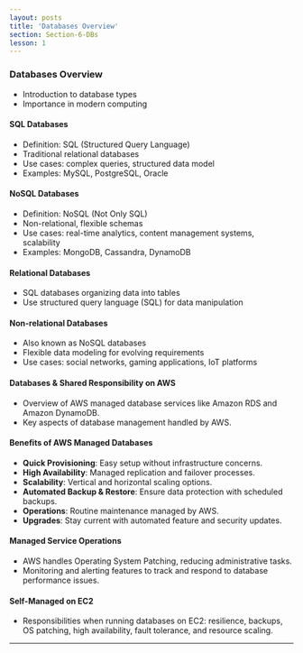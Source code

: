 ```yaml
---
layout: posts
title: 'Databases Overview'
section: Section-6-DBs
lesson: 1
---
```


### Databases Overview

- Introduction to database types
- Importance in modern computing
<!-- pagebreak -->

#### SQL Databases

- Definition: SQL (Structured Query Language)
- Traditional relational databases
- Use cases: complex queries, structured data model
- Examples: MySQL, PostgreSQL, Oracle
<!-- pagebreak -->

#### NoSQL Databases

- Definition: NoSQL (Not Only SQL)
- Non-relational, flexible schemas
- Use cases: real-time analytics, content management systems, scalability
- Examples: MongoDB, Cassandra, DynamoDB
<!-- pagebreak -->

#### Relational Databases

- SQL databases organizing data into tables
- Use structured query language (SQL) for data manipulation
<!-- pagebreak -->

#### Non-relational Databases

- Also known as NoSQL databases
- Flexible data modeling for evolving requirements
- Use cases: social networks, gaming applications, IoT platforms
<!-- pagebreak -->

#### Databases & Shared Responsibility on AWS

- Overview of AWS managed database services like Amazon RDS and Amazon DynamoDB.
- Key aspects of database management handled by AWS.
<!-- pagebreak -->

#### Benefits of AWS Managed Databases

- **Quick Provisioning**: Easy setup without infrastructure concerns.
- **High Availability**: Managed replication and failover processes.
- **Scalability**: Vertical and horizontal scaling options.
- **Automated Backup & Restore**: Ensure data protection with scheduled backups.
- **Operations**: Routine maintenance managed by AWS.
- **Upgrades**: Stay current with automated feature and security updates.
<!-- pagebreak -->

#### Managed Service Operations

- AWS handles Operating System Patching, reducing administrative tasks.
- Monitoring and alerting features to track and respond to database performance issues.
<!-- pagebreak -->

#### Self-Managed on EC2

- Responsibilities when running databases on EC2: resilience, backups, OS patching, high availability, fault tolerance, and resource scaling.

---
